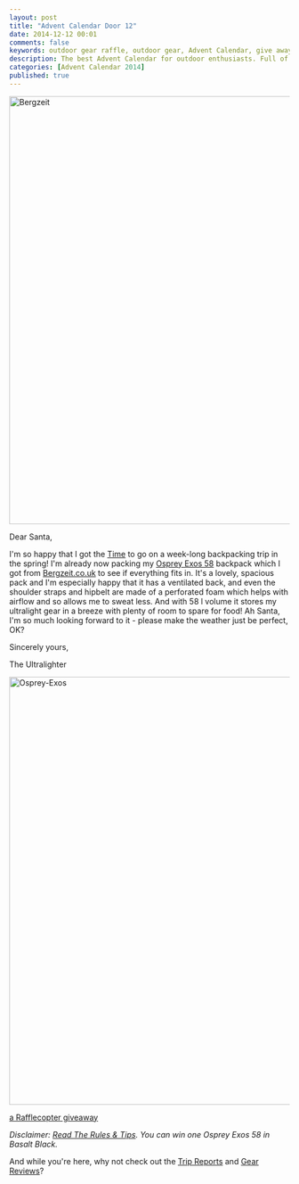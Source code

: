 ```yaml
---
layout: post
title: "Advent Calendar Door 12"
date: 2014-12-12 00:01
comments: false
keywords: outdoor gear raffle, outdoor gear, Advent Calendar, give away
description: The best Advent Calendar for outdoor enthusiasts. Full of great prizes which will enhance your adventures and make them more ultralight & fun!
categories: [Advent Calendar 2014]
published: true
---
```


<a href="http://hikinginfinland.com/2014/12/advent-calendar-door-12.html" title="Bergzeit by Hendrik Morkel, on Flickr"><img src="https://farm8.staticflickr.com/7575/15365031003_a249be4962_b.jpg" width="1024" height="768" alt="Bergzeit"></a>

<!-- more -->

Dear Santa,

I'm so happy that I got the [Time](http://hikinginfinland.com/2014/12/the-perfect-outdoor-gift.html) to go on a week-long backpacking trip in the spring! I'm already now packing my [Osprey Exos 58](http://www.bergzeit.co.uk/osprey-exos-58-backpack-basalt-black-s/?pid=81) backpack which I got from [Bergzeit.co.uk](http://www.bergzeit.co.uk/?pid=81) to see if everything fits in. It's a lovely, spacious pack and I'm especially happy that it has a ventilated back, and even the shoulder straps and hipbelt are made of a perforated foam which helps with airflow and so allows me to sweat less. And with 58 l volume it stores my ultralight gear in a breeze with plenty of room to spare for food! Ah Santa, I'm so much looking forward to it - please make the weather just be perfect, OK? 

Sincerely yours,


The Ultralighter

<a href="https://www.flickr.com/photos/hendrikmorkel/15948952261" title="Osprey-Exos by Hendrik Morkel, on Flickr"><img src="https://farm8.staticflickr.com/7488/15948952261_447e98f84b_b.jpg" width="1024" height="768" alt="Osprey-Exos"></a>

<a class="rcptr" href="http://www.rafflecopter.com/rafl/display/2eafd89541/" rel="nofollow" data-raflid="2eafd89541" data-theme="classic" data-template="" id="rcwidget_0iwpgmvq">a Rafflecopter giveaway</a>
<script src="//widget-prime.rafflecopter.com/launch.js"></script>

*Disclaimer: [Read The Rules & Tips](http://hikinginfinland.com/2014/11/advent-calendar-2014-the-rules.html). You can win one Osprey Exos 58 in Basalt Black.*

And while you're here, why not check out the [Trip Reports](http://hikinginfinland.com/destinations/) and [Gear Reviews](http://hikinginfinland.com/gear-reviews/)?